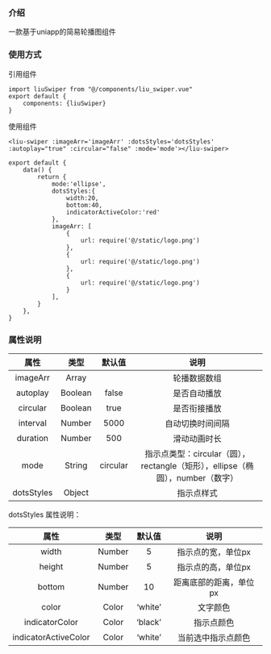 ### 介绍

一款基于uniapp的简易轮播图组件

### 使用方式

引用组件

```
import liuSwiper from "@/components/liu_swiper.vue"
export default {
    components: {liuSwiper}
}
```

使用组件

```
<liu-swiper :imageArr='imageArr' :dotsStyles='dotsStyles' :autoplay="true" :circular="false" :mode='mode'></liu-swiper>
```

```
export default {
    data() {
        return {
            mode:'ellipse',
			dotsStyles:{
				width:20,
				bottom:40,
				indicatorActiveColor:'red'
			},
			imageArr: [
				{
					url: require('@/static/logo.png')
				},
				{
					url: require('@/static/logo.png')
				},
				{
					url: require('@/static/logo.png')
				}
			],
        }
    },
}
```



### 属性说明

|    属性    |  类型   |  默认值  |                             说明                             |
| :--------: | :-----: | :------: | :----------------------------------------------------------: |
|  imageArr  |  Array  |          |                         轮播数据数组                         |
|  autoplay  | Boolean |  false   |                         是否自动播放                         |
|  circular  | Boolean |   true   |                         是否衔接播放                         |
|  interval  | Number  |   5000   |                       自动切换时间间隔                       |
|  duration  | Number  |   500    |                         滑动动画时长                         |
|    mode    | String  | circular | 指示点类型：circular（圆），rectangle（矩形），ellipse（椭圆），number（数字） |
| dotsStyles | Object  |          |                          指示点样式                          |

dotsStyles 属性说明：

|         属性         |  类型  | 默认值  |          说明          |
| :------------------: | :----: | :-----: | :--------------------: |
|        width         | Number |    5    |   指示点的宽，单位px   |
|        height        | Number |    5    |   指示点的高，单位px   |
|        bottom        | Number |   10    | 距离底部的距离，单位px |
|        color         | Color  | ‘white’ |        文字颜色        |
|    indicatorColor    | Color  | ‘black’ |       指示点颜色       |
| indicatorActiveColor | Color  | ‘white’ |   当前选中指示点颜色   |

